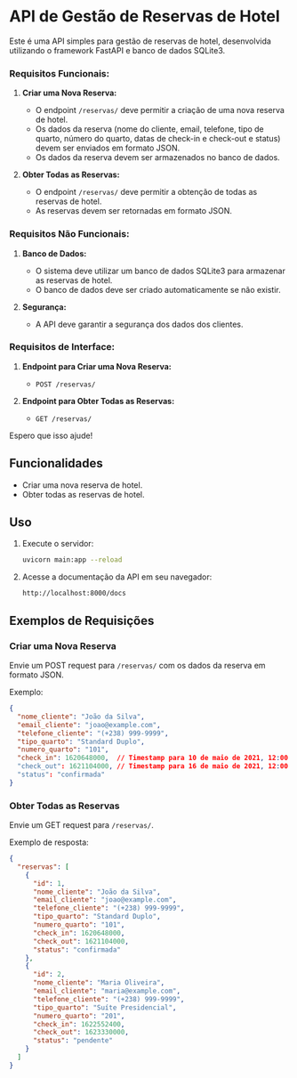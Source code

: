 # API de Gestão de Reservas de Hotel

Este é uma API simples para gestão de reservas de hotel, desenvolvida utilizando o framework FastAPI e banco de dados SQLite3.

### Requisitos Funcionais:

1. **Criar uma Nova Reserva:**
   - O endpoint `/reservas/` deve permitir a criação de uma nova reserva de hotel.
   - Os dados da reserva (nome do cliente, email, telefone, tipo de quarto, número do quarto, datas de check-in e check-out e status) devem ser enviados em formato JSON.
   - Os dados da reserva devem ser armazenados no banco de dados.

2. **Obter Todas as Reservas:**
   - O endpoint `/reservas/` deve permitir a obtenção de todas as reservas de hotel.
   - As reservas devem ser retornadas em formato JSON.

### Requisitos Não Funcionais:

1. **Banco de Dados:**
   - O sistema deve utilizar um banco de dados SQLite3 para armazenar as reservas de hotel.
   - O banco de dados deve ser criado automaticamente se não existir.

2. **Segurança:**
   - A API deve garantir a segurança dos dados dos clientes.


### Requisitos de Interface:

1. **Endpoint para Criar uma Nova Reserva:**
   - `POST /reservas/`

2. **Endpoint para Obter Todas as Reservas:**
   - `GET /reservas/`

Espero que isso ajude!

## Funcionalidades

- Criar uma nova reserva de hotel.
- Obter todas as reservas de hotel.


## Uso

1. Execute o servidor:

    ```bash
    uvicorn main:app --reload
    ```

2. Acesse a documentação da API em seu navegador:

    ```
    http://localhost:8000/docs
    ```

## Exemplos de Requisições

### Criar uma Nova Reserva

Envie um POST request para `/reservas/` com os dados da reserva em formato JSON.

Exemplo:

```json
{
  "nome_cliente": "João da Silva",
  "email_cliente": "joao@example.com",
  "telefone_cliente": "(+238) 999-9999",
  "tipo_quarto": "Standard Duplo",
  "numero_quarto": "101",
  "check_in": 1620648000,  // Timestamp para 10 de maio de 2021, 12:00:00
  "check_out": 1621104000, // Timestamp para 16 de maio de 2021, 12:00:00
  "status": "confirmada"
}
```

### Obter Todas as Reservas

Envie um GET request para `/reservas/`.

Exemplo de resposta:

```json
{
  "reservas": [
    {
      "id": 1,
      "nome_cliente": "João da Silva",
      "email_cliente": "joao@example.com",
      "telefone_cliente": "(+238) 999-9999",
      "tipo_quarto": "Standard Duplo",
      "numero_quarto": "101",
      "check_in": 1620648000,
      "check_out": 1621104000,
      "status": "confirmada"
    },
    {
      "id": 2,
      "nome_cliente": "Maria Oliveira",
      "email_cliente": "maria@example.com",
      "telefone_cliente": "(+238) 999-9999",
      "tipo_quarto": "Suíte Presidencial",
      "numero_quarto": "201",
      "check_in": 1622552400,
      "check_out": 1623330000,
      "status": "pendente"
    }
  ]
}
